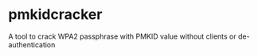 # pmkidcracker
A tool to crack WPA2 passphrase with PMKID value without clients or de-authentication 
